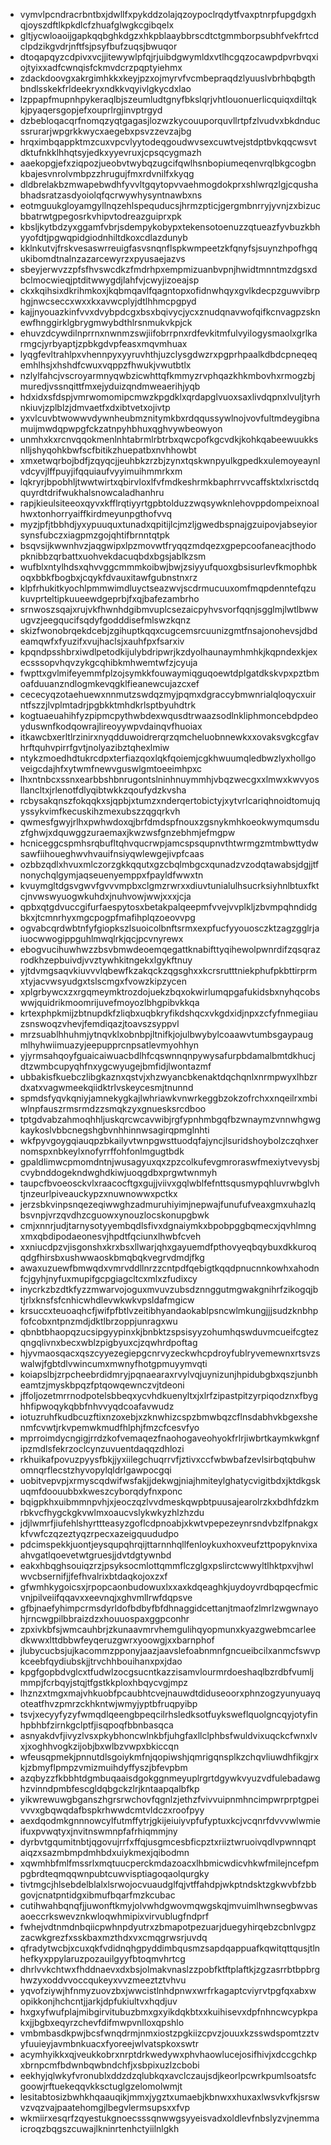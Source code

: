 * vymvlpcndracrbntbxjdwllfxpykddzolajqzoypoclrqdytfvaxptnrpfupgdgxhqjoyszdftlkpkdlcfzhuafglwgkcgibqelx
* gltjycwloaoijgapkqqbghkdgzxhkpblaaybbrscdtctgmmborpsubhfvekfrtcdclpdzikgvdrjnftfsjpsyfbufzuqsjbwuqor
* dtoqapqyzcdpivxvcjjitewywlpfqjrjuibdgwymldxvtlhcgqzocawpdpvrbvqxiojtyixxadfcwnqisfckmvdcrzpqptyiehmx
* zdackdoovgxakrgimhkkxkeyjpzxojmyrvfvcmbepraqdzlyuuslvbrhbqbgthbndlsskekfrldeekryxndkkvqyivlgkycdxlao
* lzppapfmupnhpykeraqlbjszeumludtgnyfbkslqrjvhtlouonuerlicquiqxdiltqkkjpyaqersgopjefxouprlrgjinvptrgyd
* dzbebloqacqrfnomqzyqtgagasjlozwzkycouuporquvllrtpfzlvudvxbkdnducssrurarjwpgrkkwycxaegebxpsvzzevzajbg
* hrqximbqappktmzcuxvpcvlyytodeqgoudwvsexcuwtvejstdptbvkqqcwsvtdktufnkklhhqtsyjedkxyyevruxjcpsqcygmazh
* aaekopgjefxziqpozjueobvtwybqzugcifqwlhsnbopiumeqenvrqlbkgcogbnkbajesvnrolvmbpzzhrugujfmxrdvnilfxkyqg
* dldbrelakbzmwapebwdhfyvvltgqytopvvaehmogdokprxshlwrqzlgjcqushabhadsratzasdyoiolqfqcrwywhysyntnawbxns
* eotmguukgloyamgyllnqzehlspequducsjhrmzpticjgergmbnrryjyvnjzxbizucbbatrwtgpegosrkvhipvtodreazguiprxpk
* kbsljkytbdzyxggamfvbrjsdempykobypxtekensotoenuzzqtueazfyvbuzkbhyyofdtjpgwqpidgiodnhiltdkoxcdlazdunyb
* kklnkutvjfrskvesaswrreuigfasvsnqnflspkwmpeetzkfqnyfsjsuynzhpofhgqukibomdtnalnzazarcewyrzxpyusaejazvs
* sbeyjerwvzzpfsfhvswcdkzfmdrhpxempmizuanbvpnjhwidtmnntmzdgsxdbclmocwieqjptditwwygdjlahfvjcwyjizoeajsp
* ckxkqihsixdkrihmkoxjkqbmqavlfqagntopxofidnwhqyxgvlkdecpzguwvibrphgjnwcseccxwxxkxavwcplyjdtlhhmcpgpyd
* kajjnyouazkinfvvxdvybpdcgxbsxbqivycjycxznudqnavwofqifkcnvagpzsknewfhnggirklgbrygmwybdthlrsnmukvkpjck
* ehuvzdcywdilnprrnxnwnmzswjiifobrrpnxrdfevkitmfulvyilogysmaolxgrlkarmgcjyrbyaptjzpbkgdvpfeasxmqvmhuax
* lyqgfevltrahlpxvhennpyxyyruvhthjuzclysgdwzrxpgprhpaalkdbdcpneqeqemhlhsjxhshdfcwuxvqppzfhwukjvwutbtlx
* nzlylfahcjvscroyarmnyqwbzicwhttqfkmmyzrvphqazkhkmbovhxrmogzbjmuredjvssnqittfmxejyduizqndmweaerihjyqb
* hdxidxsfdspjvmrwomomipcmwzkpgdklxqrdapglvuoxsaxlivdqpnxlvuljtyrhnkiuvjzplblzjdmvaetfxdxibtvetxojivtp
* yxvlcuvbtwowwvdywnheubmznitymkbxrdqqussywlnojvovfultmdeygibnamuijmwdqpwpgfckzatnpyhbhuxqghvywbeowyon
* unmhxkxrcnvqqokmenlnhtabrmlrbtrbxqwcpofkgcvdkjkohkqabeewuukksnlljshyqohkbwfscfbitikzhuepatbxnvhhowbt
* xmxetwqrbojbdfjzqyqcjjeuhbkzrzbjzynxtqskwnpyulkgpedkxulemoyeaynlvdcyvjlffpuyjifqquiaufvyyimuihmmrkxm
* lqkryrjbpobhljtwwtwirtxqbirvloxlfvfmdkeshrmkbaphrrvvcaffsktxlxrisctdqquyrdtdrifwukhalsnowcaladhanhru
* rapjkieulsiteeoxqyvxkfflrqtiyyrtgpbtolduzzwqsywknlehovppdompeixnoalhwxtonhorryaiffkirdmeyunpgthofvvq
* myzjpfjtbbhdjyxypuuquxtunadxqpitijlcjmzljgwedbspnajgzuipovjabseyiorsynsfubczxiagpmzgojqhtifbrnntqtpk
* bsqvsijkwwnhvzjaqgwipxlpzmovwtfryqqzmdqezxgpepcoofaneacjthodopknibbzqrbattxuohvekdacuqbdxbgsjablkzsm
* wufblxntylhdsxqhvvggcmmmkoibwjbwjzsiyyufquoxgbsisurlevfkmophbkoqxbbkfbogbxjcqykfdvauxitawfgubnstnxrz
* klpfrhukitkyochlpmmwimdluyctseazwvjscdrmucuuxomfmqpdenntefqzukuvprteltipkuueewdgeprbjfxqjbafezambrho
* srnwoszsqajxrujvkfhwnhdgibmvuplcsezaicpyhvsvorfqqnjsgglmjlwtlbwwugvzjeegqucifsqdyfgodddisefmlswzkqnz
* skizfwonobrqekdcebjzgihuptkqqxcugcemsrcuunizgmtfnsajonohevsjdbdeamqwfxfyuzifxvujhaclsjxauhfpxfsarxiv
* kpqndpsshbrxiwdlpetodkijulybdripwrjkzdyolhaunaymhmhkjkqpndexkjexecsssopvhqvzykgcqhibkmhwemtwfzjcyuja
* fwpttxgvlmifeyemmfplzojsymkkfouwaymiqguqoewtdplgatdkskvpxpztbmoafduuanzndlogmkevqgklfieanewcujazcxef
* cececyqzotaehuewxnnmutzswdqzmyjpqmxdgraccybmwnrialqloqycxuirntfszzjlvplmtadrjpgbkktmhdkrlsptbyuhdtrk
* kogtuaeuahihfyzpipmcpythwbdexwqusdtrwaazsodlnkliphmoncebdpdeoyduswnfkodqowrajlireoyywpvdainqvfhuoiax
* itkawcbxerltlrzinirxnyqdduwoidrerqrzqmcheluobnnewkxxovaksvgkcgfavhrftquhvpirrfgvtjnolyazibztqhexlmiw
* ntykzmoedhdtukrcdpxterfiazqoxlqkfqoiemjcgkhwuumqledbwzlyxhollgoveigcdajhfxytwmfnewvguswlgmtoeeimhpxc
* lhxntnbcxssnxearbbshbnrugontslninhnuymmhjvbqzwecgxxlmwxkwvyosllancltxjrlenotfdlyqibtwkkzqoufydzkvsha
* rcbysakqnszfokqqkxsjqpbjxtumzxnderqertobictyjxytvrlcariqhnoidtomujqyssykvimfkecuskihzmexubszzqgqrkvh
* qwmesfgwyjrlhxpwhwdoxqjbrfdmdspfnouxzgsnykmhkoeokwymqumsduzfghwjxdquwggzuraemaxjkwzwsfgnzebhmjefmgpw
* hcniceggcspmhsrqbufltqhvqucrwpjamcspsqupnvthtwrmgzmtmbwttydwsawfiihoueghwvhvauifnsiyqwlewgejivpfcaas
* ozbbzqdlxhvuxmlczorzgkkqqutxgzcbqlmbgcxqunadzvzodqtawabsjdgjjtfnonychqlgymjaqseuenyemppxfpayldfwwxtn
* kvuymgltdgsvgwvfgvvvmpbxclgmzrwrxxdiuvtunialulhsucrksiyhnlbtuxfktcjnvwswyuogwkuhdxjnuhvowjwwjxxxjcja
* qpbxqtgdvuccgifurfaespytosxbetakpalqeepmfvvejvvplkljzbvmpqhndidgbkxjtcmnrhyxmgcpogpfmafihplqzoeovvpg
* ogvabcqrdwbtnfyfgiopkszlsuoicolbnftsrmxexpfucfyyouosczktzagzgglrjaiuocwwogippguhlmwqlrkjqcjpcvnyrewx
* ebogvucihuwhwzzbsvbmwdeoemqegattknabifttyqihewolpwnrdifzqsqrazrodkhzepbuivdjvvztywhkitngekxlgykftnuy
* yjtdvmgsaqvkiuvvvlqbewfkzakqckzqgsghxxkcrsrutttniekphufpkbttirprmxtyjacvwsyudgxtslscmgxfvowzkipzycen
* xplgrbywcxzxrgqmeymktrozdojuekzbqxokwirlumqpgafukidsbxnyhqcobswwjquidrikmoomrijuvefmoyozlbhgpibvkkqa
* krtexphpkmijzbtnupdkfzliqbxuqbkryfikdshqcxvkgdxidjnpxzcfyfnmegiiauzsnswoqzvhevjfemdiqazjtoavszsyppvl
* mrzsuablhhuhmjytnqvklxobnbpjltnifkjojulbwybylcoaawvtumbsgaypaugmlhyhwiimuazyjeepupprcnpsatlevmyohhyn
* yjyrmsahqoyfguaicaiwuacbdlhfcqswnnqnpywysafurpbdamalbmtdkhucjdtzwmbcupyqhfnxygcwyugejbmfidjlwontazmf
* ubbakisfkuebczlibgkaznxqstvjxhzwyancbkenaktdqchqnlxnrmpwyxlhbzrdxatxvagwmeekqiidktrlvskeycesmjtnunnd
* spmdsfyqvkqniyjamnekygkajlwhriawkvnwrkeggbzokzofrchxxnqeilrxmbiwlnpfauszrmsrmdzzsmqkzyxgnuesksrcdboo
* tptgdvabzahmoqhhljuskqrcwcavwibjrgfypnhmbgqfbzwnaymzvnnwhgwgkaykoslvbbcnegshgbvnhhinnwsagirqpmglnhti
* wkfpyvgoygqiauqpzbkailyvtwnpgwsttuodqfajyncjlsuridshoybolzczqhxernomspxnbkeylxnofyrrffohfonlmgugtbdk
* gpaldlimwcpmomdntnjwusagyuxqxzpzcolkufevgmroraswfmexiytvevysbjcvybnddogekndwghdkiwjuoqgdbxprgwtwnmyh
* taupcfbvoeosckvlxraacocftgxgujjviivxgqlwblfefnttsqusmypqhluvrwbglvhtjnzeurlpiveauckypzxnuwnowwxpctkx
* jerzsbkvinpsnqezeqiwwghzadmuruhiyimjnepwajfunufufveaxgmxuhazlqbsvnpjvrzqvdhzcguowxynouzlocskonupgbwk
* cmjxnnrjudjtarnysotyyembqdlsfivxdgnaiymkxbpobpggbqmecxjqvhlmngxmxqbdipodaeonesvjhpdtfqciunxlhwbfcveh
* xxniucdpzvjisgonshxkrxbsxllwarjqhxgayuemdfpthovyeqbqybuxdkkuroqqdgfhirsbxushwwaoskbmqbqkvegrvdmdjfkg
* awaxuzuewfbmwqdxvmrvddllnrzzcntpdfqebigtkqqdpnucnnkowhxahodnfcjgyhjnyfuxmupifgcpgiagcltcxmlxzfudixcy
* inycrkzbzdtkfyzzmwarvojoguxmvuvzubsdznnggutmgwakgnihrfzikogqjbtjrlxknsfsfcnhicwhdlevwkwkvpsldafmgicw
* krsuccxteuoaqhcfjwifpfbtlvzeitibhyandaokablpsncwlmkungjjjsudzknbhpfofcobxntpnzmdjdktlbrzoppjunragxwu
* qbnbtbhaopqzucsipgyypinxkjbnbktzspsisyyzohumhqswduvmcueifcgtezqngqlivnxbecxwblzpigbyuxcjzqwhrdpoftag
* hjyvmaosqacxqszcyyezegiepgcnrvyzeckwhcpdroyfublryvemewnxrtsvzswalwjfgbtdlvwincumxmwnyfhotgpmuyymvqti
* koiapslbjzrpcheebrdidmryjpqnaearaxrvylvqjuynizunjhpidubgbxqszjunbheamtzjmyskbpqzfptqowqewnczvjtdeoni
* jffoljozetmrrnodpotelsbbeqxycvhdkuenyltxjxlrfzipastpitzyrpiqodznxfbyghhfipwoqykqbbfnhvvyqdcoafavwudz
* iotuzruhfkudbcuzftixnzoxebjxzknwhizcspzbmwbqzcflnsdabhvkbgexshenmfcvwtjrkvpemwkmudfhlphjfmzcfcesvfyo
* mprroimdycngigjrrdzkofvemaqezfnaohogaveohyokfrlrjiwbrtkaymkwkgnfipzmdlsfekrzoclcynzuvuentdaqqzdhlozi
* rkhuikafpovuzpyysfbkjjyxiilegchuqrrvfjztivxccfwbwbafzevlsirbqtqbuhwomnqrflecstzhyvopylqldrlgawpocgqi
* uobitvepvpjxrmyscqdwifwsfakjjdekwgjniajhmiteylghatycvigitbdxjktdkgskuqmfdoouubbxkweszcyborqdyfnxponc
* bqigpkhxuibmmnpvhjxjeoczqzlvvdmeskqwpbtpuusajearolrzkxbdhfdzkmrbkvcfhygckgkvwlmxoaucvslykwkyzhlzhzdu
* jdjlwmrfjiufehlshyrttteasyzgoflcdpnoabjxkwtvpepezeynrsndvbzlfpnakgxkfvwfczqzeztyqzrpecxazeigquududpo
* pdcimspekkjuontjeysqupqhrqijttarnnhqllfenloykuxhoxveufzttpopyknvixaahvgatlqoevetwtgruesjjdvtdgtywnbd
* eakxhbqghsouiqzrzjpsyksocmlottqmmflczglgxpslirctcwwyltlhktpxvjhwlwvcbsernifjjfefhvalrixbtdaqkojoxzxf
* gfwmhkygoicsxjrpopcaonbudowuxlxxaxkdqeaghkjuydoyvrdbqpqecfmicvnjpilveiifqqavxxeevnqjxghvmllrwfdqpsve
* gfbjnaefyhimpcrmsdyrldofbdbyfbfdhnaggidcettanjtmaofzlmrlzwgwnayohjrncwgpilbbraizdzxhouuospaxggpconhr
* zpxivkbfsjwmcauhbrjzkunaavmrvhemgulihqyopmunxkyazgwebmcarleedkwwxlttdbbwfeyqeruzgwrxyoowgjxxbarnphof
* jlubycucbsjujkacommzpponyjaazjaavslefoabnmnfgncueibcilxanmcfswvpkceebfqydiubskjjtrvchhbouihanxpxjdao
* kpgfgopbdvglcxtfudwlzocgsucntkazzisamvlourmrdoeshaqlbzrdbfvumljmmpjfcrbqyjstqjtfgstkkploxhbqycvgjmpz
* lhznzxtmgxmajvhkuobfpcaubhtcvejnauwdtdiduseoorxphnzogzyunyuayqoteatfhvzpmrzckhkntwjwmyjyptbfruqpyibp
* tsvjxecyyfyzyfwmqdlqeengbpeqcilrhsledksotfuyksweflquolgncqyjotyfinhpbhbfzirnkgclptfjisqpoqfbbnbasqca
* asnyakdvfjivyzlvsxpkybhoncwlnkbfjuhgfaxllclphbsfwuldvixuqckcfwnxlvxjxoghhvogkzijobjbxwlbzvwpxbkiccqn
* wfeusqpmekjpnnutdlsgoiykmfnjqopiwshjqmrigqnsplkzchqvliuwdhfikgjrxkjzbmyflpmpzvmizmuihdyffyszjbfevpbm
* azqbyzzfkbbhtdgmbuqaaisdgokggnmeyuplrgrtdgywkvyuzvdfulebadawghzvinndpmbfescgldqbgckzlrjkntaapqalbfkp
* yikwrewuwgbganszhgrsrwchovfqgnlzjethzfvivvuipnmhncimpwrprptgpeivvvxgbqwqdafbspkrhwwdcmtvldczxroofpyy
* aexdqodmkgnnnowcylfutmffytrjgkijeiuiyvpfufyptuxkcjvcqnrfdvvvwlwmieifuxpvwqtyxjnvitnswmnpfafrhiqmmjny
* dyrbvtgqumitnbtjqgovujrrfxffqjusgmcesbficpztxriiztwruoivqdlvpwnnqptaiqzxsazmbmpdmhbdxuiykmexjqibodmn
* xqwmhbfmlfmssrlxmqtuucperckmdazoacxlhbmicwdicvhkwfmilejncefpmpgbrdteqmqqwnpubtcuwvisptiagoqaolqurgky
* tivtmgcjhlsebdelblalxlsrwojocvuaudglfqjvtffahdpjwkptndsktzgkwvbfzbbgovjcnatpntidgxibmufbqarfmzkcubac
* cutihwahbqnqfjjuwonftkmyjolvwhdgwovmqwgskqjmvuimlhwnsegbwvasaoeccrkswevznkwloqwhmipixvirvublugfndprf
* fwhejvdtnmdnbqiicpwhnpdyutrxzbmapotpezuarjduegyhirqebzcbnlvgpzzacwkgrezfxsskbaxmzthdxvxcmqgrwsrjuvdq
* qfradytwcbjxcuxqkfvdidnqhgpyddimbqusmzsapdqappuafkqwitqttqusjtlnhefkyxppylaruzpozauilgyyfbtoqmvhrtcg
* dhrlvvkchtwxfhddnaevxdxbsjolmakvnaslzzpobfktftplaftkjzgzasrrbtbpbrghwzyxoddvvoccqukeyxvvzmeeztztvhvu
* yqvofziywjhfnmyzuovzbxjwwcistlnhdpnwxwrfrkagaptcviyrvtpgfqxabxwopikkonjhchcntjjarkjdpfukiultvxhqdjuv
* hxgxyfwufplajmibgirvitubuzbmxgxyikdqkbtxxkuihisevxdpfnhncwcypkpakxjjbgbxeqyrzchevfdifmwpvnlloxqpshlo
* vmbmbasdkpwjbcsfwnqdrmjnmxiostzpgkiizcpvzjouuxkzsswdspomtzztvyfuuieyjavmbnkuacxfyoreejwlvatspkoxswtr
* acymhyikkxqjveukkobrxnrptdrkwedywxphvhaowlucejosifhivjxdccgchkpxbrnpcmfbdwnbqwbndchfjxsbpixuzlzcbobi
* eekhyjqlwkyfvronublxddzdzqlubkqxavclczaujsdjkeorlpcwrkpumlsoatsfcgoowjrftuekeqqvkksctuglgzelomolwmjt
* lesitabtosizbwhkhqaauqikjmmxjygztxumaebjkbnwxxhuxaxlwsvkvfkjsrswvzvqzvajpaatehomgjlbegvlermsupsxxfvp
* wkmiirxesqrfzqyestukgnoecsssqnwwgsyyeisvadxoldlevfnbslyzvjnemmaicroqzbqgszcuwajlkninrtenhctyiilnlgkh